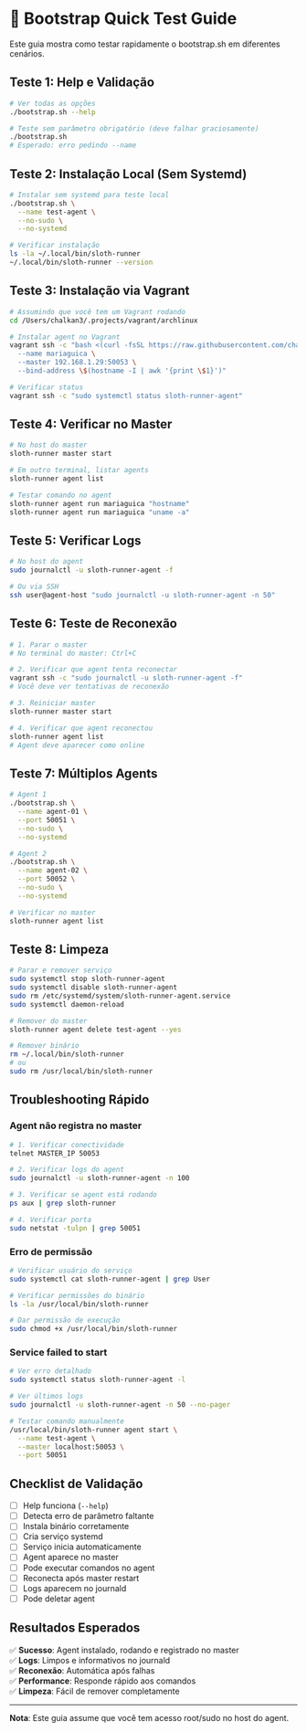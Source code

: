 # 🧪 Bootstrap Quick Test Guide

Este guia mostra como testar rapidamente o bootstrap.sh em diferentes cenários.

## Teste 1: Help e Validação

```bash
# Ver todas as opções
./bootstrap.sh --help

# Teste sem parâmetro obrigatório (deve falhar graciosamente)
./bootstrap.sh
# Esperado: erro pedindo --name
```

## Teste 2: Instalação Local (Sem Systemd)

```bash
# Instalar sem systemd para teste local
./bootstrap.sh \
  --name test-agent \
  --no-sudo \
  --no-systemd

# Verificar instalação
ls -la ~/.local/bin/sloth-runner
~/.local/bin/sloth-runner --version
```

## Teste 3: Instalação via Vagrant

```bash
# Assumindo que você tem um Vagrant rodando
cd /Users/chalkan3/.projects/vagrant/archlinux

# Instalar agent no Vagrant
vagrant ssh -c "bash <(curl -fsSL https://raw.githubusercontent.com/chalkan3-sloth/sloth-runner/master/bootstrap.sh) \
  --name mariaguica \
  --master 192.168.1.29:50053 \
  --bind-address \$(hostname -I | awk '{print \$1}')"

# Verificar status
vagrant ssh -c "sudo systemctl status sloth-runner-agent"
```

## Teste 4: Verificar no Master

```bash
# No host do master
sloth-runner master start

# Em outro terminal, listar agents
sloth-runner agent list

# Testar comando no agent
sloth-runner agent run mariaguica "hostname"
sloth-runner agent run mariaguica "uname -a"
```

## Teste 5: Verificar Logs

```bash
# No host do agent
sudo journalctl -u sloth-runner-agent -f

# Ou via SSH
ssh user@agent-host "sudo journalctl -u sloth-runner-agent -n 50"
```

## Teste 6: Teste de Reconexão

```bash
# 1. Parar o master
# No terminal do master: Ctrl+C

# 2. Verificar que agent tenta reconectar
vagrant ssh -c "sudo journalctl -u sloth-runner-agent -f"
# Você deve ver tentativas de reconexão

# 3. Reiniciar master
sloth-runner master start

# 4. Verificar que agent reconectou
sloth-runner agent list
# Agent deve aparecer como online
```

## Teste 7: Múltiplos Agents

```bash
# Agent 1
./bootstrap.sh \
  --name agent-01 \
  --port 50051 \
  --no-sudo \
  --no-systemd

# Agent 2  
./bootstrap.sh \
  --name agent-02 \
  --port 50052 \
  --no-sudo \
  --no-systemd

# Verificar no master
sloth-runner agent list
```

## Teste 8: Limpeza

```bash
# Parar e remover serviço
sudo systemctl stop sloth-runner-agent
sudo systemctl disable sloth-runner-agent
sudo rm /etc/systemd/system/sloth-runner-agent.service
sudo systemctl daemon-reload

# Remover do master
sloth-runner agent delete test-agent --yes

# Remover binário
rm ~/.local/bin/sloth-runner
# ou
sudo rm /usr/local/bin/sloth-runner
```

## Troubleshooting Rápido

### Agent não registra no master

```bash
# 1. Verificar conectividade
telnet MASTER_IP 50053

# 2. Verificar logs do agent
sudo journalctl -u sloth-runner-agent -n 100

# 3. Verificar se agent está rodando
ps aux | grep sloth-runner

# 4. Verificar porta
sudo netstat -tulpn | grep 50051
```

### Erro de permissão

```bash
# Verificar usuário do serviço
sudo systemctl cat sloth-runner-agent | grep User

# Verificar permissões do binário
ls -la /usr/local/bin/sloth-runner

# Dar permissão de execução
sudo chmod +x /usr/local/bin/sloth-runner
```

### Service failed to start

```bash
# Ver erro detalhado
sudo systemctl status sloth-runner-agent -l

# Ver últimos logs
sudo journalctl -u sloth-runner-agent -n 50 --no-pager

# Testar comando manualmente
/usr/local/bin/sloth-runner agent start \
  --name test-agent \
  --master localhost:50053 \
  --port 50051
```

## Checklist de Validação

- [ ] Help funciona (`--help`)
- [ ] Detecta erro de parâmetro faltante
- [ ] Instala binário corretamente
- [ ] Cria serviço systemd
- [ ] Serviço inicia automaticamente
- [ ] Agent aparece no master
- [ ] Pode executar comandos no agent
- [ ] Reconecta após master restart
- [ ] Logs aparecem no journald
- [ ] Pode deletar agent

## Resultados Esperados

✅ **Sucesso**: Agent instalado, rodando e registrado no master  
✅ **Logs**: Limpos e informativos no journald  
✅ **Reconexão**: Automática após falhas  
✅ **Performance**: Responde rápido aos comandos  
✅ **Limpeza**: Fácil de remover completamente  

---

**Nota**: Este guia assume que você tem acesso root/sudo no host do agent.
